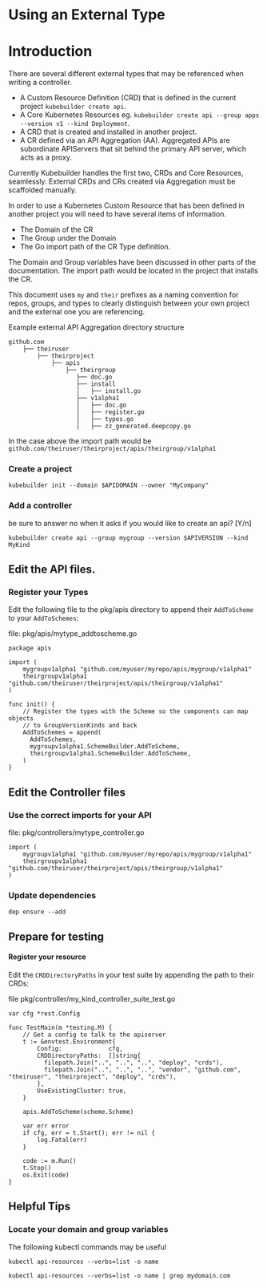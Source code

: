 # Using an External Type


# Introduction

There are several different external types that may be referenced when writing a controller.
* A Custom Resource Definition (CRD) that is defined in the current project `kubebuilder create api`.
* A Core Kubernetes Resources eg. `kubebuilder create api --group apps --version v1 --kind Deployment`.
* A CRD that is created and installed in another project.
* A CR defined via an API Aggregation (AA). Aggregated APIs are subordinate APIServers that sit behind the primary API server, which acts as a proxy.

Currently Kubebuilder handles the first two, CRDs and Core Resources, seamlessly.  External CRDs and CRs created via Aggregation must be scaffolded manually.

In order to use a Kubernetes Custom Resource that has been defined in another project
you will need to have several items of information.
* The Domain of the CR
* The Group under the Domain 
* The Go import path of the CR Type definition.

The Domain and Group variables have been discussed in other parts of the documentation.  The import path would be located in the project that installs the CR.

This document uses `my` and `their` prefixes as a naming convention for repos, groups, and types to clearly distinguish between your own project and the external one you are referencing.

Example external API Aggregation directory structure
```
github.com
    ├── theiruser
        ├── theirproject
            ├── apis
                ├── theirgroup
                   ├── doc.go
                   ├── install
                   │   ├── install.go
                   ├── v1alpha1
                   │   ├── doc.go
                   │   ├── register.go
                   │   ├── types.go
                   │   ├── zz_generated.deepcopy.go
```

In the case above the import path would be `github.com/theiruser/theirproject/apis/theirgroup/v1alpha1`

### Create a project

```
kubebuilder init --domain $APIDOMAIN --owner "MyCompany"
```

### Add a controller

be sure to answer no when it asks if you would like to create an api? [Y/n]
```
kubebuilder create api --group mygroup --version $APIVERSION --kind MyKind

```

## Edit the API files.

### Register your Types

Edit the following file to the pkg/apis directory to append their `AddToScheme` to your `AddToSchemes`:

file: pkg/apis/mytype_addtoscheme.go
```
package apis

import (
	mygroupv1alpha1 "github.com/myuser/myrepo/apis/mygroup/v1alpha1"
	theirgroupv1alpha1 "github.com/theiruser/theirproject/apis/theirgroup/v1alpha1"
)

func init() {
	// Register the types with the Scheme so the components can map objects 
	// to GroupVersionKinds and back
	AddToSchemes = append(
	  AddToSchemes, 
	  mygroupv1alpha1.SchemeBuilder.AddToScheme,
	  theirgroupv1alpha1.SchemeBuilder.AddToScheme,
	)
}

```

## Edit the Controller files

### Use the correct imports for your API

file: pkg/controllers/mytype_controller.go
```
import (
	mygroupv1alpha1 "github.com/myuser/myrepo/apis/mygroup/v1alpha1"
	theirgroupv1alpha1 "github.com/theiruser/theirproject/apis/theirgroup/v1alpha1"
)
```

### Update dependencies

```
dep ensure --add
```

## Prepare for testing

#### Register your resource

Edit the `CRDDirectoryPaths` in your test suite by appending the path to their CRDs:

file pkg/controller/my_kind_controller_suite_test.go
```
var cfg *rest.Config

func TestMain(m *testing.M) {
	// Get a config to talk to the apiserver
	t := &envtest.Environment{
		Config:             cfg,
		CRDDirectoryPaths:  []string{
		  filepath.Join("..", "..", "..", "deploy", "crds"),
		  filepath.Join("..", "..", "..", "vendor", "github.com", "theiruser", "theirproject", "deploy", "crds"),
        },
		UseExistingCluster: true,
	}

	apis.AddToScheme(scheme.Scheme)

	var err error
	if cfg, err = t.Start(); err != nil {
		log.Fatal(err)
	}

	code := m.Run()
	t.Stop()
	os.Exit(code)
}

```

## Helpful Tips

### Locate your domain and group variables

The following kubectl commands may be useful

```
kubectl api-resources --verbs=list -o name

kubectl api-resources --verbs=list -o name | grep mydomain.com
```

